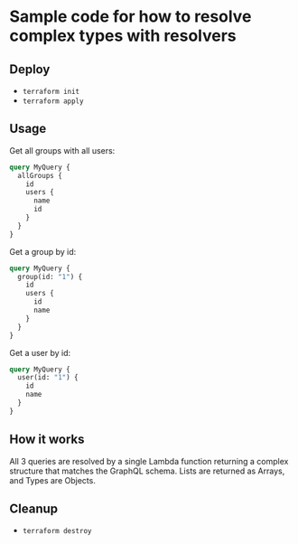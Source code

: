 # Sample code for how to resolve complex types with resolvers

## Deploy

* ```terraform init```
* ```terraform apply```

## Usage

Get all groups with all users:

```graphql
query MyQuery {
  allGroups {
    id
    users {
      name
      id
    }
  }
}
```

Get a group by id:

```graphql
query MyQuery {
  group(id: "1") {
    id
    users {
      id
      name
    }
  }
}
```

Get a user by id:

```graphql
query MyQuery {
  user(id: "1") {
    id
    name
  }
}
```

## How it works

All 3 queries are resolved by a single Lambda function returning a complex structure that matches the GraphQL schema. Lists are returned as Arrays, and Types are Objects.

## Cleanup

* ```terraform destroy```
